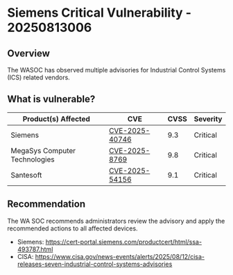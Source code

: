 # Siemens Critical Vulnerability - 20250813006

## Overview

The WASOC has observed multiple advisories for Industrial Control Systems (ICS) related vendors.

## What is vulnerable?

| Product(s) Affected | CVE | CVSS | Severity |
| ------------------- | --- | ---- | -------- |
| Siemens  | [CVE-2025-40746](https://nvd.nist.gov/vuln/detail/CVE-2025-40746) | 9.3 | Critical |
| MegaSys Computer Technologies | [CVE-2025-8769](https://www.cve.org/CVERecord?id=CVE-2025-8769) | 9.8 | Critical |
| Santesoft | [CVE-2025-54156](https://www.cve.org/CVERecord?id=CVE-2025-54156) | 9.1 | Critical |

## Recommendation

The WA SOC recommends administrators review the advisory and apply the recommended actions to all affected devices.

- Siemens: <https://cert-portal.siemens.com/productcert/html/ssa-493787.html>
- CISA: <https://www.cisa.gov/news-events/alerts/2025/08/12/cisa-releases-seven-industrial-control-systems-advisories>
